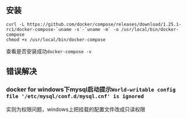 ## 安装
```
curl -L https://github.com/docker/compose/releases/download/1.25.1-rc1/docker-compose-`uname -s`-`uname -m` -o /usr/local/bin/docker-compose
chmod +x /usr/local/bin/docker-compose
```
查看是否安装成功`docker-compose -v`
## 错误解决
### docker for windows下mysql启动提示`World-writable config file '/etc/mysql/conf.d/mysql.cnf' is ignored`
实则为权限问题，windows上把挂载的配置文件改成只读权限